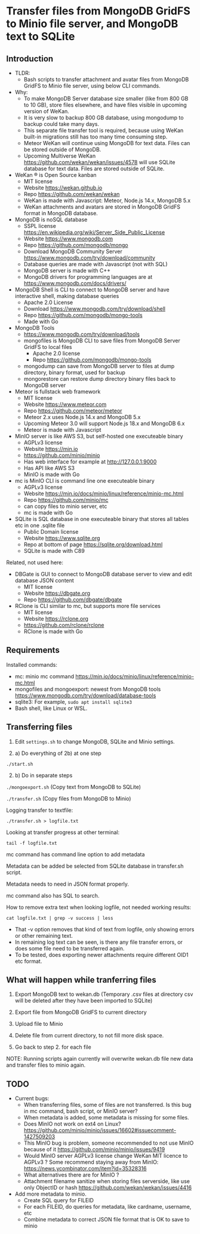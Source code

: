 # Transfer files from MongoDB GridFS to Minio file server, and MongoDB text to SQLite

## Introduction

- TLDR:
  - Bash scripts to transfer attachment and avatar files from MongoDB GridFS to Minio file server, using below CLI commands.
- Why:
  - To make MongoDB Server database size smaller (like from 800 GB to 10 GB), store files elsewhere, and have files visible in upcoming version of WeKan.
  - It is very slow to backup 800 GB database, using mongodump to backup could take many days.
  - This separate file transfer tool is required, because using WeKan built-in migrations still has too many time consuming step.
  - Meteor WeKan will continue using MongoDB for text data. Files can be stored outside of MongoDB.
  - Upcoming Multiverse WeKan https://github.com/wekan/wekan/issues/4578 will use SQLite database for text data. Files are stored outside of SQLite.
- WeKan ® is Open Source kanban
  - MIT license
  - Website https://wekan.github.io
  - Repo https://github.com/wekan/wekan
  - WeKan is made with Javascript: Meteor, Node.js 14.x, MongoDB 5.x
  - WeKan attachments and avatars are stored in MongoDB GridFS format in MongoDB database.
- MongoDB is noSQL database
  - SSPL license https://en.wikipedia.org/wiki/Server_Side_Public_License
  - Website https://www.mongodb.com
  - Repo https://github.com/mongodb/mongo
  - Download MongoDB Community Server https://www.mongodb.com/try/download/community
  - Database queries are made with Javascript (not with SQL)
  - MongoDB server is made with C++
  - MongoDB drivers for programming languages are at https://www.mongodb.com/docs/drivers/
- MongoDB Shell is CLI to connect to MongoDB server and have interactive shell, making database queries
  - Apache 2.0 License
  - Download https://www.mongodb.com/try/download/shell
  - Repo https://github.com/mongodb/mongo-tools
  - Made with Go
- MongoDB Tools
  - https://www.mongodb.com/try/download/tools
  - mongofiles is MongoDB CLI to save files from MongoDB Server GridFS to local files
    - Apache 2.0 license
    - Repo https://github.com/mongodb/mongo-tools
  - mongodump can save from MongoDB server to files at dump directory, binary format, used for backup
  - mongorestore can restore dump directory binary files back to MongoDB server
- Meteor is fullstack web framework
  - MIT license
  - Website https://www.meteor.com
  - Repo https://github.com/meteor/meteor
  - Meteor 2.x uses Node.js 14.x and MongoDB 5.x
  - Upcoming Meteor 3.0 will support Node.js 18.x and MongoDB 6.x
  - Meteor is made with Javascript
- MinIO server is like AWS S3, but self-hosted one executeable binary
  - AGPLv3 license
  - Website https://min.io
  - https://github.com/minio/minio
  - Has web interface for example at http://127.0.0.1:9000
  - Has API like AWS S3
  - MinIO is made with Go
- mc is MinIO CLI is command line one executeable binary
  - AGPLv3 license
  - Website https://min.io/docs/minio/linux/reference/minio-mc.html
  - Repo  https://github.com/minio/mc
  - can copy files to minio server, etc
  - mc is made with Go
- SQLite is SQL database in one executeable binary that stores all tables etc in one .sqlite file
  - Public Domain license
  - Website https://www.sqlite.org
  - Repo at bottom of page https://sqlite.org/download.html
  - SQLite is made with C89

Related, not used here:

- DBGate is GUI to connect to MongoDB database server to view and edit database JSON content
  - MIT license
  - Website https://dbgate.org
  - Repo https://github.com/dbgate/dbgate
- RClone is CLI similar to mc, but supports more file services
  - MIT license
  - Website https://rclone.org
  - https://github.com/rclone/rclone
  - RClone is made with Go

## Requirements

Installed commands:

- mc: minio mc command https://min.io/docs/minio/linux/reference/minio-mc.html
- mongofiles and mongoexport: newest from MongoDB tools https://www.mongodb.com/try/download/database-tools
- sqlite3: For example, `sudo apt install sqlite3`
- Bash shell, like Linux or WSL.

## Transferring files

1. Edit `settings.sh` to change MongoDB, SQLite and Minio settings.

2. a) Do everything of 2b) at one step

 `./start.sh`

2. b) Do in separate steps

`./mongoexport.sh` (Copy text from MongoDB to SQLite)

`./transfer.sh` (Copy files from MongoDB to Minio)

Logging transfer to textfile:

`./transfer.sh > logfile.txt`

Looking at transfer progress at other terminal:

`tail -f logfile.txt`

mc command has command line option to add metadata

Metadata can be added be selected from SQLite database in transfer.sh script.

Metadata needs to need in JSON format properly.

mc command also has SQL to search.

How to remove extra text when looking logfile, not needed working results:
```
cat logfile.txt | grep -v success | less
```
- That -v option removes that kind of text from logfile, only showing errors or other remaining text.
- In remaining log text can be seen, is there any file transfer errors, or does some file need to be transferred again.
- To be tested, does exporting newer attachments require different OID1 etc format.

## What will happen while tranferring files

1. Export MongoDB text to wekan.db (Temporary .csv files at directory csv will be deleted after they have been imported to SQLite)

2. Export file from MongoDB GridFS to current directory

3. Upload file to Minio

4. Delete file from current directory, to not fill more disk space.

5. Go back to step 2. for each file

NOTE: Running scripts again currently will overwrite wekan.db file new data and transfer files to minio again.


## TODO

- Current bugs:
  - When transferring files, some of files are not transferred. Is this bug in mc command, bash script, or MinIO server?
  - When metadata is added, some metadata is missing for some files.
  - Does MinIO not work on ext4 on Linux? https://github.com/minio/minio/issues/16602#issuecomment-1427509203
  - This MinIO bug is problem, someone recommended to not use MinIO because of it https://github.com/minio/minio/issues/9419
  - Would MinIO server AGPLv3 license change WeKan MIT licence to AGPLv3 ? Some recommend staying away from MinIO: https://news.ycombinator.com/item?id=35328316
  - What alternatives there are for MinIO ?
  - Attachment filename sanitize when storing files serverside, like use only ObjectID or hash https://github.com/wekan/wekan/issues/4416
- Add more metadata to minio.
  - Create SQL query for FILEID
  - For each FILEID, do queries for metadata, like cardname, username, etc
  - Combine metadata to correct JSON file format that is OK to save to minio
